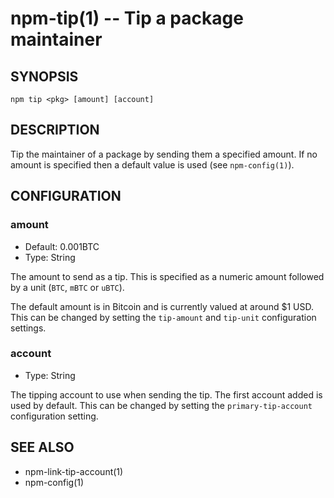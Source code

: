 npm-tip(1) -- Tip a package maintainer
======================================

## SYNOPSIS

    npm tip <pkg> [amount] [account]

## DESCRIPTION

Tip the maintainer of a package by sending them a specified amount.
If no amount is specified then a default value is used (see `npm-config(1)`).

## CONFIGURATION

### amount

* Default: 0.001BTC
* Type: String

The amount to send as a tip. This is specified as a numeric amount followed by
a unit (`BTC`, `mBTC` or `uBTC`).

The default amount is in Bitcoin and is currently valued at around $1 USD. This
can be changed by setting the `tip-amount` and `tip-unit` configuration
settings.

### account

* Type: String

The tipping account to use when sending the tip. The first account added is
used by default. This can be changed by setting the `primary-tip-account`
configuration setting.

## SEE ALSO

* npm-link-tip-account(1)
* npm-config(1)
